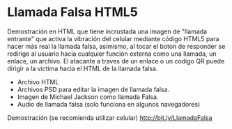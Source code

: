 # Llamada Falsa HTML5
Demostración en HTML que tiene incrustada una imagen de "llamada entrante" que activa la vibración del celular mediante código HTML5 para hacer más real la llamada falsa, asimismo, al tocar el boton de responder se redirige al usuario hacia cualquier función externa como una llamada, un enlace, un archivo. El atacante a traves de un enlace o un codigo QR puede dirigir a la victima hacia el HTML de la llamada falsa. 
- Archivo HTML
- Archivos PSD para editar la imagen de llamada falsa. 
- Imagen de Michael Jackson como llamada Falsa.
- Audio de llamada falsa (solo funciona en algunos navegadores)

Demostración (se recomienda utilizar celular)
http://bit.ly/LlamadaFalsa
